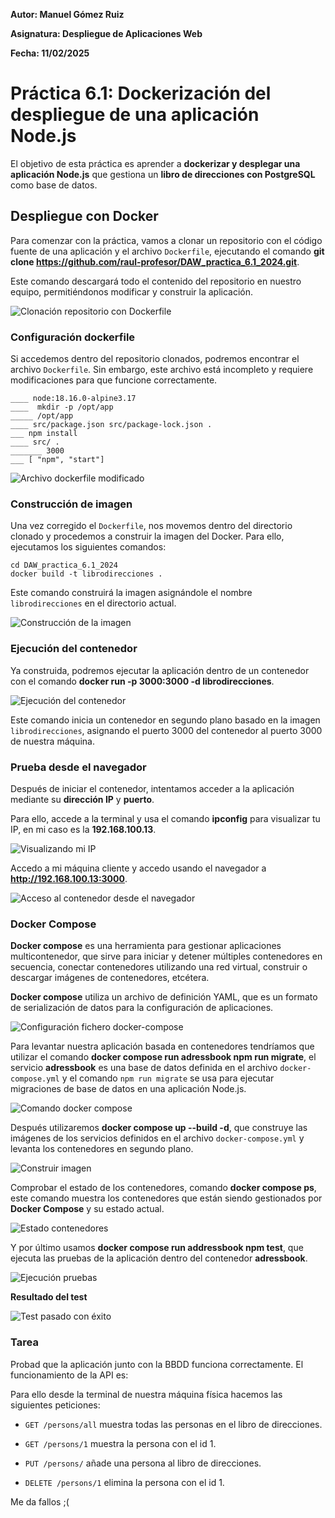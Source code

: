 **Autor: Manuel Gómez Ruiz**

**Asignatura: Despliegue de Aplicaciones Web**

**Fecha: 11/02/2025**

#   Práctica 6.1: Dockerización del despliegue de una aplicación Node.js

El objetivo de esta práctica es aprender a **dockerizar y desplegar una aplicación Node.js** que gestiona un **libro de direcciones con PostgreSQL** como base de datos.

##  Despliegue con Docker

Para comenzar con la práctica, vamos a clonar un repositorio con el código fuente de una aplicación y el archivo ``Dockerfile``, ejecutando el comando **git clone https://github.com/raul-profesor/DAW_practica_6.1_2024.git**.

Este comando descargará todo el contenido del repositorio en nuestro equipo, permitiéndonos modificar y construir la aplicación.

![Clonación repositorio con Dockerfile](./img/Captura-1.JPG)

### Configuración dockerfile

Si accedemos dentro del repositorio clonados, podremos encontrar el archivo ``Dockerfile``. Sin embargo, este archivo está incompleto y requiere modificaciones para que funcione correctamente.

```
____ node:18.16.0-alpine3.17
____  mkdir -p /opt/app
_____ /opt/app
____ src/package.json src/package-lock.json .
___ npm install
____ src/ .
_______ 3000
___ [ "npm", "start"]
```

![Archivo dockerfile modificado](./img/Captura-2.JPG)

### Construcción de imagen

Una vez corregido el ``Dockerfile``, nos movemos dentro del directorio clonado y procedemos a construir la imagen del Docker. Para ello, ejecutamos los siguientes comandos:

```
cd DAW_practica_6.1_2024
docker build -t librodirecciones .
```

Este comando construirá la imagen asignándole el nombre ``librodirecciones`` en el directorio actual.

![Construcción de la imagen](./img/Captura-3.JPG)

### Ejecución del contenedor

Ya construida, podremos ejecutar la aplicación dentro de un contenedor con el comando **docker run -p 3000:3000 -d librodirecciones**.

![Ejecución del contenedor](./img/Captura-4.JPG)

Este comando inicia un contenedor en segundo plano basado en la imagen ``librodirecciones``, asignando el puerto 3000 del contenedor al puerto 3000 de nuestra máquina.

### Prueba desde el navegador

Después de iniciar el contenedor, intentamos acceder a la aplicación mediante su **dirección IP** y **puerto**.

Para ello, accede a la terminal y usa el comando **ipconfig** para visualizar tu IP, en mi caso es la **192.168.100.13**.

![Visualizando mi IP](./img/Captura-5.JPG)

Accedo a mi máquina cliente y accedo usando el navegador a **http://192.168.100.13:3000**.

![Acceso al contenedor desde el navegador](./img/Captura-6.JPG)

### Docker Compose

**Docker compose** es una herramienta para gestionar aplicaciones multicontenedor, que sirve para iniciar y detener múltiples contenedores en secuencia, conectar contenedores utilizando una red virtual, construir o descargar imágenes de contenedores, etcétera.

**Docker compose** utiliza un archivo de definición YAML, que es un formato de serialización de datos para la configuración de aplicaciones.

![Configuración fichero docker-compose](./img/Captura-7.JPG)

Para levantar nuestra aplicación basada en contenedores tendríamos que utilizar el comando **docker compose run adressbook npm run migrate**, el servicio **adressbook** es una base de datos definida en el archivo ``docker-compose.yml`` y el comando ``npm run migrate`` se usa para ejecutar migraciones de base de datos en una aplicación Node.js.

![Comando docker compose](./img/Captura-8.JPG)

Después utilizaremos **docker compose up --build -d**, que construye las imágenes de los servicios definidos en el archivo ``docker-compose.yml`` y levanta los contenedores en segundo plano.

![Construir imagen](./img/Captura-9.JPG)

Comprobar el estado de los contenedores, comando **docker compose ps**, este comando muestra los contenedores que están siendo gestionados por **Docker Compose** y su estado actual.

![Estado contenedores](./img/Captura-10.JPG)

Y por último usamos **docker compose run addressbook npm test**, que ejecuta las pruebas de la aplicación dentro del contenedor **adressbook**. 

![Ejecución pruebas](./img/Captura-11.JPG)

**Resultado del test**

![Test pasado con éxito](./img/Captura-12.JPG)

### Tarea

Probad que la aplicación junto con la BBDD funciona correctamente. El funcionamiento de la API es:

Para ello desde la terminal de nuestra máquina física hacemos las siguientes peticiones:

-   ``GET /persons/all`` muestra todas las personas en el libro de direcciones.

-   ``GET /persons/1`` muestra la persona con el id 1.

-   ``PUT /persons/`` añade una persona al libro de direcciones.

-   ``DELETE /persons/1`` elimina la persona con el id 1.

Me da fallos ;(